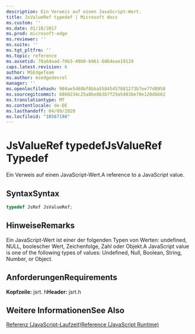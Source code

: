```yaml
---
description: Ein Verweis auf einen JavaScript-Wert.
title: JsValueRef typedef | Microsoft docs
ms.custom: ''
ms.date: 01/18/2017
ms.prod: microsoft-edge
ms.reviewer: ''
ms.suite: ''
ms.tgt_pltfrm: ''
ms.topic: reference
ms.assetid: 78a64aad-70b3-49b0-b961-6064eae19129
caps.latest.revision: 6
author: MSEdgeTeam
ms.author: msedgedevrel
manager: ''
ms.openlocfilehash: 904ae5d68bf8bba55845457881273b7ee77d8958
ms.sourcegitcommit: 6860234c25a8be863b7f29a54838e78e120dbb62
ms.translationtype: MT
ms.contentlocale: de-DE
ms.lasthandoff: 04/09/2020
ms.locfileid: "10567198"
---
```

# <span data-ttu-id="7f616-103">JsValueRef typedef</span><span class="sxs-lookup"><span data-stu-id="7f616-103">JsValueRef Typedef</span></span>
<span data-ttu-id="7f616-104">Ein Verweis auf einen JavaScript-Wert.</span><span class="sxs-lookup"><span data-stu-id="7f616-104">A reference to a JavaScript value.</span></span>  
  
## <span data-ttu-id="7f616-105">Syntax</span><span class="sxs-lookup"><span data-stu-id="7f616-105">Syntax</span></span>  
  
```cpp 
typedef JsRef JsValueRef;  
```  
  
## <span data-ttu-id="7f616-106">Hinweise</span><span class="sxs-lookup"><span data-stu-id="7f616-106">Remarks</span></span>  
 <span data-ttu-id="7f616-107">Ein JavaScript-Wert ist einer der folgenden Typen von Werten: undefined, NULL, boolescher Wert, Zeichenfolge, Zahl oder Objekt.</span><span class="sxs-lookup"><span data-stu-id="7f616-107">A JavaScript value is one of the following types of values: Undefined, Null, Boolean, String, Number, or Object.</span></span>  
  
## <span data-ttu-id="7f616-108">Anforderungen</span><span class="sxs-lookup"><span data-stu-id="7f616-108">Requirements</span></span>  
 <span data-ttu-id="7f616-109">**Kopfzeile:** jsrt. h</span><span class="sxs-lookup"><span data-stu-id="7f616-109">**Header:** jsrt.h</span></span>  
  
## <span data-ttu-id="7f616-110">Weitere Informationen</span><span class="sxs-lookup"><span data-stu-id="7f616-110">See Also</span></span>  
 [<span data-ttu-id="7f616-111">Referenz (JavaScript-Laufzeit)</span><span class="sxs-lookup"><span data-stu-id="7f616-111">Reference (JavaScript Runtime)</span></span>](../chakra-hosting/reference-javascript-runtime.md)